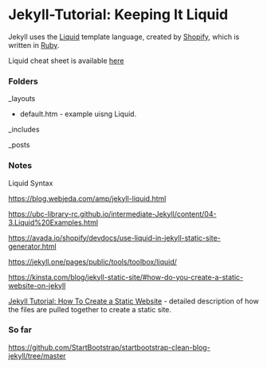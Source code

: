# Jekyll-Tutorial: Keeping It Liquid

Jekyll uses the [Liquid](https://shopify.github.io/liquid/) template language, created by [Shopify](https://www.shopify.com/), which is written in [Ruby](https://www.ruby-lang.org/en/).

Liquid cheat sheet is available [here](https://cloudcannon.com/community/jekyll-cheat-sheet/)

### Folders

_layouts

   - default.htm - example uisng Liquid.

_includes

_posts

### Notes

Liquid Syntax

https://blog.webjeda.com/amp/jekyll-liquid.html

https://ubc-library-rc.github.io/intermediate-Jekyll/content/04-3.Liquid%20Examples.html

https://avada.io/shopify/devdocs/use-liquid-in-jekyll-static-site-generator.html

https://jekyll.one/pages/public/tools/toolbox/liquid/

https://kinsta.com/blog/jekyll-static-site/#how-do-you-create-a-static-website-on-jekyll

[Jekyll Tutorial: How To Create a Static Website](https://kinsta.com/blog/jekyll-static-site/) - detailed description of how the files are pulled together to create a static site.

### So far

https://github.com/StartBootstrap/startbootstrap-clean-blog-jekyll/tree/master
